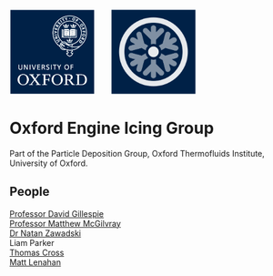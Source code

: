 <img src="/profile/oxford-logo.png" alt="University of Oxford logo." height="150px"/>&emsp;&emsp;<img src="/profile/oxford-engine-icing-group.png" alt="Oxford Engine Icing Group logo." height="150px"/>

# Oxford Engine Icing Group

Part of the Particle Deposition Group, Oxford Thermofluids Institute, University of Oxford.

## People

[Professor David Gillespie](https://www.linkedin.com/in/david-gillespie-75ba0215/)  
[Professor Matthew McGilvray](https://www.linkedin.com/in/matthew-mcgilvray-aa4586260/)  
[Dr Natan Zawadski](https://www.linkedin.com/in/natanzawadzki/)  
Liam Parker  
[Thomas Cross](https://www.linkedin.com/in/thomas-js-cross/)  
[Matt Lenahan](https://mattlenahan.co.uk)  
